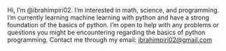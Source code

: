 Hi, I’m @ibrahimpiri02.
I’m interested in math, science, and programming.
I’m currently learning machine learning with python and have a strong foundation of the basics of python.
I’m open to help with any problems or questions you might be encountering regarding the basics of python programming.
Contact me through my email: ibrahimpiri02@gmail.com

